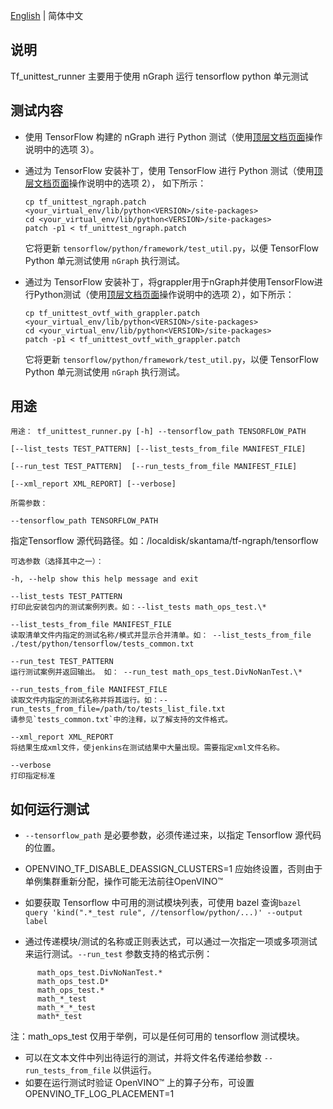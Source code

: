[English](./README.md) | 简体中文

## 说明
Tf_unittest_runner 主要用于使用 nGraph 运行 tensorflow python 单元测试

## 测试内容

- 使用 TensorFlow 构建的 nGraph 进行 Python 测试（使用[顶层文档页面](../../../README.md#option-3-using-the-upstreamed-version)操作说明中的选项 3）。
- 通过为 TensorFlow 安装补丁，使用 TensorFlow 进行 Python 测试（使用[顶层文档页面](../../../README.md#option-2-build-ngraph-bridge-from-source-using-tensorflow-source)操作说明中的选项 2），
  如下所示：
  ```
  cp tf_unittest_ngraph.patch <your_virtual_env/lib/python<VERSION>/site-packages>
  cd <your_virtual_env/lib/python<VERSION>/site-packages>
  patch -p1 < tf_unittest_ngraph.patch 
  ```
  
  它将更新 `tensorflow/python/framework/test_util.py`，以便 TensorFlow Python 单元测试使用 `nGraph` 执行测试。

- 通过为 TensorFlow 安装补丁，将grappler用于nGraph并使用TensorFlow进行Python测试（使用[顶层文档页面](../../../README.md#option-3-using-the-upstreamed-version)操作说明中的选项 2），如下所示：
  
  ```
  cp tf_unittest_ovtf_with_grappler.patch <your_virtual_env/lib/python<VERSION>/site-packages>
  cd <your_virtual_env/lib/python<VERSION>/site-packages>
  patch -p1 < tf_unittest_ovtf_with_grappler.patch 
  ```
  
  它将更新 `tensorflow/python/framework/test_util.py`，以便 TensorFlow Python 单元测试使用 `nGraph` 执行测试。

## 用途

    用途： tf_unittest_runner.py [-h] --tensorflow_path TENSORFLOW_PATH
    
    [--list_tests TEST_PATTERN] [--list_tests_from_file MANIFEST_FILE]
    
    [--run_test TEST_PATTERN]  [--run_tests_from_file MANIFEST_FILE]
    
    [--xml_report XML_REPORT] [--verbose]
      
    所需参数：
    
    --tensorflow_path TENSORFLOW_PATH
    
   指定Tensorflow 源代码路径。如：/localdisk/skantama/tf-ngraph/tensorflow
    
    
    可选参数（选择其中之一）：
    
    -h, --help show this help message and exit
    
    --list_tests TEST_PATTERN
    打印此安装包内的测试案例列表。如：--list_tests math_ops_test.\*
    
    --list_tests_from_file MANIFEST_FILE
    读取清单文件内指定的测试名称/模式并显示合并清单。如： --list_tests_from_file ./test/python/tensorflow/tests_common.txt
    
    --run_test TEST_PATTERN
    运行测试案例并返回输出。 如： --run_test math_ops_test.DivNoNanTest.\*
    
    --run_tests_from_file MANIFEST_FILE
    读取文件内指定的测试名称并将其运行。如：--run_tests_from_file=/path/to/tests_list_file.txt
    请参见`tests_common.txt`中的注释，以了解支持的文件格式。
    
    --xml_report XML_REPORT
    将结果生成xml文件，使jenkins在测试结果中大量出现。需要指定xml文件名称。
    
    --verbose
    打印指定标准

## 如何运行测试

- `--tensorflow_path` 是必要参数，必须传递过来，以指定 Tensorflow 源代码的位置。

- OPENVINO_TF_DISABLE_DEASSIGN_CLUSTERS=1 应始终设置，否则由于单例集群重新分配，操作可能无法前往OpenVINO™

- 如要获取 Tensorflow 中可用的测试模块列表，可使用 bazel 查询`bazel query 'kind(".*_test rule", //tensorflow/python/...)' --output label`

- 通过传递模块/测试的名称或正则表达式，可以通过一次指定一项或多项测试来运行测试。`--run_test` 参数支持的格式示例：
```math_ops_test.DivNoNanTest.testBasic
      math_ops_test.DivNoNanTest.*
      math_ops_test.D*
      math_ops_test.*
      math_*_test
      math_*_*_test
      math*_test
```
注：math\_ops\_test 仅用于举例，可以是任何可用的 tensorflow 测试模块。

 - 可以在文本文件中列出待运行的测试，并将文件名传递给参数 `--run_tests_from_file` 以供运行。
 - 如要在运行测试时验证 OpenVINO™ 上的算子分布，可设置 OPENVINO_TF_LOG_PLACEMENT=1
